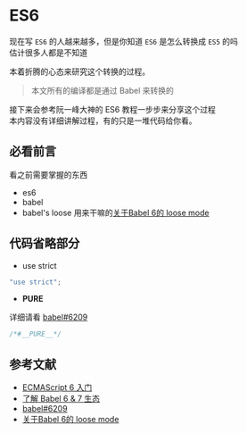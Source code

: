 # ES6

现在写 `ES6` 的人越来越多，但是你知道 `ES6` 是怎么转换成 `ES5` 的吗  
估计很多人都是不知道

本着折腾的心态来研究这个转换的过程。

> 本文所有的编译都是通过 Babel 来转换的

接下来会参考阮一峰大神的 ES6 教程一步步来分享这个过程  
本内容没有详细讲解过程，有的只是一堆代码给你看。

## 必看前言

看之前需要掌握的东西
+ es6
+ babel
+ babel's loose 用来干嘛的[关于Babel 6的 loose mode](https://www.jianshu.com/p/8f47a5364665)

## 代码省略部分

+ use strict

```js
"use strict";
```

+ __PURE__

详细请看 [babel#6209](https://github.com/babel/babel/pull/6209)

```js
/*#__PURE__*/
```

## 参考文献

+ [ECMAScript 6 入门](http://es6.ruanyifeng.com)
+ [了解 Babel 6 & 7 生态](https://github.com/creeperyang/blog/issues/25)
+ [babel#6209](https://github.com/babel/babel/pull/6209)
+ [关于Babel 6的 loose mode](https://www.jianshu.com/p/8f47a5364665)